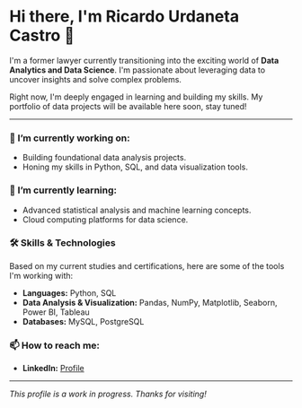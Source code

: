 # Hi there, I'm Ricardo Urdaneta Castro 👋

I'm a former lawyer currently transitioning into the exciting world of **Data Analytics and Data Science**. I'm passionate about leveraging data to uncover insights and solve complex problems.

Right now, I'm deeply engaged in learning and building my skills. My portfolio of data projects will be available here soon, stay tuned!

---

### 🔭 I’m currently working on:
- Building foundational data analysis projects.
- Honing my skills in Python, SQL, and data visualization tools.

### 🌱 I’m currently learning:
- Advanced statistical analysis and machine learning concepts.
- Cloud computing platforms for data science.

### 🛠️ Skills & Technologies

Based on my current studies and certifications, here are some of the tools I'm working with:

* **Languages:** Python, SQL
* **Data Analysis & Visualization:** Pandas, NumPy, Matplotlib, Seaborn, Power BI, Tableau
* **Databases:** MySQL, PostgreSQL

### 📫 How to reach me:
- **LinkedIn:** [Profile](https://www.linkedin.com/in/ricardourdanetacastro/)

---
*This profile is a work in progress. Thanks for visiting!*
